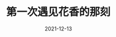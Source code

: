 ---
layout: page
title: 第一次遇见花香的那刻
description: >
  不催眠的女同性恋剧集，支技。
category: 剧集
img: assets/img/movie/2021/第一次遇见花香的那刻.webp
star: 4
date: 2021-12-13
---